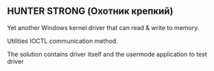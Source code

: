 HUNTER STRONG (Охотник крепкий)
-----
Yet another Windows kernel driver that can read & write to memory.

Utilities IOCTL communication method.

The solution contains driver itself and the usermode application to test driver
